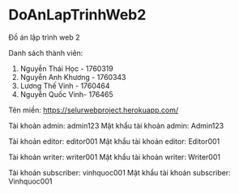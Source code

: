# DoAnLapTrinhWeb2
Đồ án lập trình web 2 

Danh sách thành viên:
1. Nguyễn Thái Học - 1760319
2. Nguyễn Anh Khương - 1760343
3. Lương Thế Vinh - 1760464
4. Nguyễn Quốc Vinh- 176465


Tên miền: https://selurwebproject.herokuapp.com/

Tài khoản admin: admin123
Mật khẩu tài khoản admin: Admin123

Tài khoản editor: editor001
Mật khẩu tài khoản editor: Editor001

Tài khoản writer: writer001
Mật khẩu tài khoản writer: Writer001

Tài khoản subscriber: vinhquoc001
Mật khẩu tài khoản subscriber: Vinhquoc001









